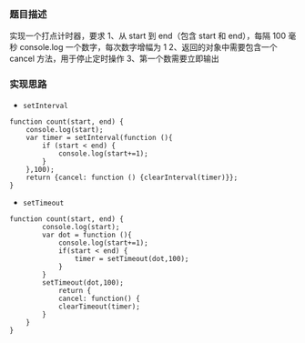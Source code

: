 ### 题目描述

实现一个打点计时器，要求
1、从 start 到 end（包含 start 和 end），每隔 100 毫秒 console.log 一个数字，每次数字增幅为 1
2、返回的对象中需要包含一个 cancel 方法，用于停止定时操作
3、第一个数需要立即输出
### 实现思路
+ `setInterval`
```
function count(start, end) {
    console.log(start);
    var timer = setInterval(function (){
        if (start < end) {
            console.log(start+=1);
        }
    },100);
    return {cancel: function () {clearInterval(timer)}};
}
```
+ `setTimeout`
```
function count(start, end) {
        console.log(start);
        var dot = function (){
            console.log(start+=1);
            if(start < end) {
                timer = setTimeout(dot,100);
            }
        }
        setTimeout(dot,100);
            return {
            cancel: function() {
            clearTimeout(timer);
        }
    }
}
```

